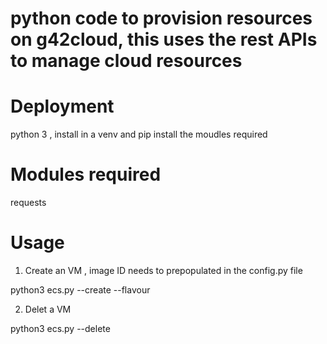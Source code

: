 # python code to provision resources on g42cloud, this uses the rest APIs to manage cloud resources 

# Deployment
python 3 , install in a venv and pip install the moudles required 

# Modules required
requests

# Usage 
1. Create an VM , image ID needs to prepopulated in the config.py file 

python3 ecs.py --create <vmname> --flavour <flavourname>

2. Delet a VM 

python3 ecs.py --delete <vmname>
